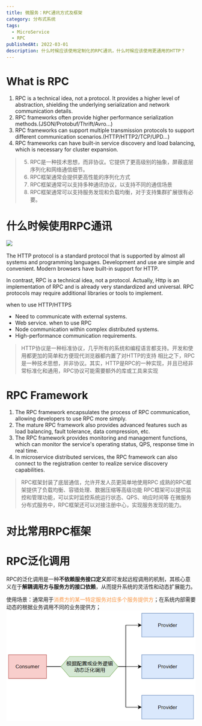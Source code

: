 ```yaml
---
title: 微服务：RPC通讯方式及框架
category: 分布式系统
tags:
  - MicroService
  - RPC
publishedAt: 2022-03-01
description: 什么时候应该使用定制化的RPC通讯，什么时候应该使用更通用的HTTP？
---
```

# What is RPC
1. RPC is a technical idea, not a protocol. It provides a higher level of abstraction, shielding the underlying serialization and network communication details.
2. RPC frameworks often provide higher performance serialization methods.(JSON/Protobuf/Thrift/Avro...)
3. RPC frameworks can support multiple transmission protocols to support different communication scenarios.(HTTP/HTTP2/TCP/UPD...)
4. RPC frameworks can have built-in service discovery and load balancing, which is necessary for cluster expansion.

> 5. RPC是一种技术思想，而非协议。它提供了更高级别的抽象，屏蔽底层序列化和网络通信细节。
> 6. RPC框架通常会提供更高性能的序列化方式
> 7. RPC框架通常可以支持多种通讯协议，以支持不同的通信场景
> 8. RPC框架通常可以支持服务发现和负载均衡，对于支持集群扩展很有必要。

# 什么时候使用RPC通讯

![](/images/systemDesign-RPC.png)

The HTTP protocol is a standard protocol that is supported by almost all systems and programming languages. Development and use are simple and convenient. Modern browsers have built-in support for HTTP.

In contrast, RPC is a technical idea, not a protocol. Actually, Http is an implementation of RPC and is already very standardized and universal. RPC protocols may require additional libraries or tools to implement.

when to use HTTP/HTTPS
- Need to communicate with external systems.
- Web service.
when to use RPC
- Node communication within complex distributed systems.
- High-performance communication requirements.

>HTTP协议是一种标准协议，几乎所有的系统和编程语言都支持。开发和使用都更加的简单和方便现代浏览器都内置了对HTTP的支持
>相比之下，RPC是一种技术思想，并非协议。其实，HTTP是RPC的一种实现，并且已经非常标准化和通用，RPC协议可能需要额外的库或工具来实现

# RPC Framework
1. The RPC framework encapsulates the process of RPC communication, allowing developers to use RPC more simply.
2. The mature RPC framework also provides advanced features such as load balancing, fault tolerance, data compression, etc.
3. The RPC framework provides monitoring and management functions, which can monitor the service's operating status, QPS, response time in real time.
4. In microservice distributed services, the RPC framework can also connect to the registration center to realize service discovery capabilities.

> RPC框架封装了底层通信，允许开发人员更简单地使用RPC
> 成熟的RPC框架提供了负载均衡、容错处理、数据压缩等高级功能
> RPC框架可以提供监控和管理功能，可以实时监控系统运行状态、QPS、响应时间等
> 在微服务分布式服务中，RPC框架还可以对接注册中心，实现服务发现的能力。


# 对比常用RPC框架




# RPC泛化调用

RPC的泛化调用是一种**不依赖服务接口定义**即可发起远程调用的机制，其核心意义在于**解耦调用方与服务方的接口依赖**，从而提升系统的灵活性和动态扩展能力。

使用场景：通常用于<font color="#f79646">消费方的某一特定服务对应多个服务提供方</font>；在系统内部需要动态的根据业务调用不同的业务提供方；
![](/images/microservice-rpc-dynamic-call.png)









